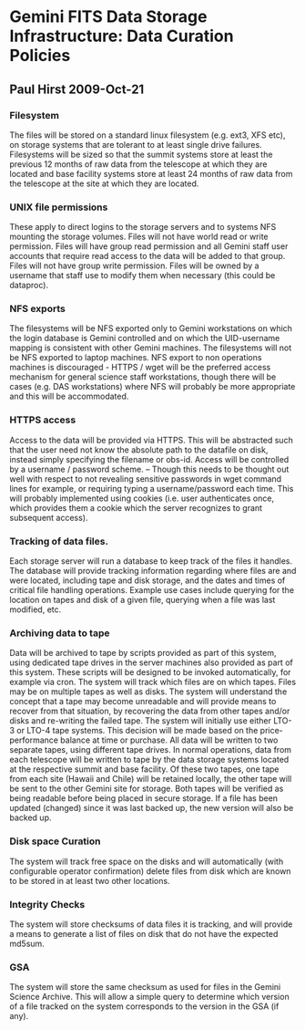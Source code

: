 # Gemini FITS Data Storage Infrastructure: Data Curation Policies

## Paul Hirst 2009-Oct-21

### Filesystem
The files will be stored on a standard linux filesystem (e.g. ext3, XFS etc), on storage systems that are tolerant to at least single drive failures. Filesystems will be sized so that the summit systems store at least the previous 12 months of raw data from the telescope at which they are located and base facility systems store at least 24 months of raw data from the telescope at the site at which they are located. 

### UNIX file permissions 
These apply to direct logins to the storage servers and to systems NFS mounting the storage volumes.
Files will not have world read or write permission. Files will have group read permission and all Gemini staff user accounts that require read access to the data will be added to that group. Files will not have group write permission. Files will be owned by a username that staff use to modify them when necessary (this could be dataproc).

### NFS exports 
The filesystems will be NFS exported only to Gemini workstations on which the login database is Gemini controlled and on which the UID-username mapping is consistent with other Gemini machines. The filesystems will not be NFS exported to laptop machines. NFS export to non operations machines is discouraged - HTTPS / wget will be the preferred access mechanism for general science staff workstations, though there will be cases (e.g. DAS workstations) where NFS will probably be more appropriate and this will be accommodated.

### HTTPS access  
Access to the data will be provided via HTTPS. This will be abstracted such that the user need not know the absolute path to the datafile on disk, instead simply specifying the filename or obs-id. Access will be controlled by a username / password scheme. – Though this needs to be thought out well with respect to not revealing sensitive passwords in wget command lines for example, or requiring typing a username/password each time. This will probably implemented using cookies (i.e. user authenticates once, which provides them a cookie which the server recognizes to grant subsequent access).

### Tracking of data files.
Each storage server will run a database to keep track of the files it handles. The database will provide tracking information regarding where files are and were located, including tape and disk storage, and the dates and times of critical file handling operations. Example use cases include querying for the location on tapes and disk of a given file, querying when a file was last modified, etc.

### Archiving data to tape
Data will be archived to tape by scripts provided as part of this system, using dedicated tape drives in the server machines also provided as part of this system. These scripts will be designed to be invoked automatically, for example via cron. The system will track which files are on which tapes. Files may be on multiple tapes as well as disks. The system will understand the concept that a tape may become unreadable and will provide means to recover from that situation, by recovering the data from other tapes and/or disks and re-writing the failed tape.
The system will initially use either LTO-3 or LTO-4 tape systems. This decision will be made based on the price-performance balance at time or purchase.
All data will be written to two separate tapes, using different tape drives. In normal operations, data from each telescope will be written to tape by the data storage systems located at the respective summit and base facility. 
Of these two tapes, one tape from each site (Hawaii and Chile) will be retained locally, the other tape will be sent to the other Gemini site for storage. Both tapes will be verified as being readable before being placed in secure storage.
If a file has been updated (changed) since it was last backed up, the new version will also be backed up.

### Disk space Curation
The system will track free space on the disks and will automatically (with configurable operator confirmation) delete files from disk which are known to be stored in at least two other locations.

### Integrity Checks
The system will store checksums of data files it is tracking, and will provide a means to generate a list of files on disk that do not have the expected md5sum.

### GSA
The system will store the same checksum as used for files in the Gemini Science Archive. This will allow a simple query to determine which version of a file tracked on the system corresponds to the version in the GSA (if any).
